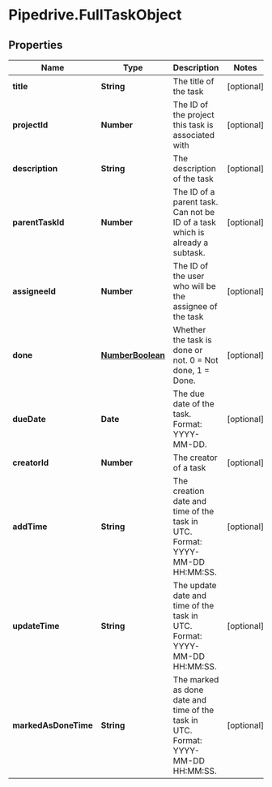 # Pipedrive.FullTaskObject

## Properties

Name | Type | Description | Notes
------------ | ------------- | ------------- | -------------
**title** | **String** | The title of the task | [optional] 
**projectId** | **Number** | The ID of the project this task is associated with | [optional] 
**description** | **String** | The description of the task | [optional] 
**parentTaskId** | **Number** | The ID of a parent task. Can not be ID of a task which is already a subtask. | [optional] 
**assigneeId** | **Number** | The ID of the user who will be the assignee of the task | [optional] 
**done** | [**NumberBoolean**](NumberBoolean.md) | Whether the task is done or not. 0 &#x3D; Not done, 1 &#x3D; Done. | [optional] 
**dueDate** | **Date** | The due date of the task. Format: YYYY-MM-DD. | [optional] 
**creatorId** | **Number** | The creator of a task | [optional] 
**addTime** | **String** | The creation date and time of the task in UTC. Format: YYYY-MM-DD HH:MM:SS. | [optional] 
**updateTime** | **String** | The update date and time of the task in UTC. Format: YYYY-MM-DD HH:MM:SS. | [optional] 
**markedAsDoneTime** | **String** | The marked as done date and time of the task in UTC. Format: YYYY-MM-DD HH:MM:SS. | [optional] 


